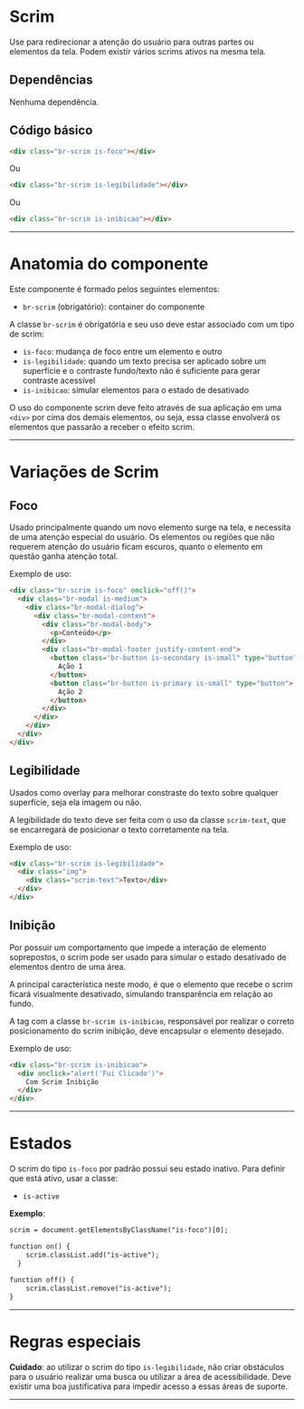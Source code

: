 # Scrim

Use para redirecionar a atenção do usuário para outras partes ou elementos da tela.
Podem existir vários scrims ativos na mesma tela. 

## Dependências

Nenhuma dependência.

## Código básico

```html
<div class="br-scrim is-foco"></div>
```

Ou
```html
<div class="br-scrim is-legibilidade"></div>
```

Ou
```html
<div class="br-scrim is-inibicao"></div>
```
---

# Anatomia do componente

Este componente é formado pelos seguintes elementos:

- `br-scrim` (obrigatório): container do componente


A classe `br-scrim` é obrigatória e seu uso deve estar associado com um tipo de scrim:

- `is-foco`: mudança de foco entre um elemento e outro
- `is-legibilidade`: quando um texto precisa ser aplicado sobre um superfície e o contraste fundo/texto não é suficiente para gerar contraste acessível
- `is-inibicao`: simular elementos para o estado de desativado

O uso do componente scrim deve feito através de sua aplicação em uma `<div>` por cima dos demais elementos, ou seja, essa classe envolverá os elementos que passarão a receber o efeito scrim.

---

# Variações de Scrim 

## Foco

Usado principalmente quando um novo elemento surge na tela, e necessita de uma atenção especial do usuário. Os elementos ou regiões que não requerem atenção do usuário ficam escuros, quanto o elemento em questão ganha atenção total.

Exemplo de uso:
```html
<div class="br-scrim is-foco" onclick="off()">
  <div class="br-modal is-medium">
    <div class="br-modal-dialog">
      <div class="br-modal-content">
        <div class="br-modal-body">
          <p>Conteúdo</p>
        </div>
        <div class="br-modal-footer justify-content-end">
          <button class="br-button is-secondary is-small" type="button">
            Ação 1
          </button>
          <button class="br-button is-primary is-small" type="button">
            Ação 2
          </button>
        </div>
      </div>
    </div>
  </div>
</div>
```

## Legibilidade

Usados como overlay para melhorar constraste do texto sobre qualquer superfície, seja ela imagem ou não.

A legibilidade do texto deve ser feita com o uso da classe `scrim-text`, que se encarregará de posicionar o texto corretamente na tela. 

Exemplo de uso:
```html
<div class="br-scrim is-legibilidade">
  <div class="img">
    <div class="scrim-text">Texto</div>
  </div>
</div>
```

## Inibição

Por possuir um comportamento que impede a interação de elemento soprepostos, o scrim pode ser usado para simular o estado desativado de elementos dentro de uma área.

A principal característica neste modo, é que o elemento que recebe o scrim ficará visualmente desativado, simulando transparência em relação ao fundo.

A tag com a classe `br-scrim is-inibicao`, responsável por realizar o correto posicionamento do scrim inibição, deve encapsular o elemento desejado.

Exemplo de uso:
```html
<div class="br-scrim is-inibicao">
  <div onclick="alert('Fui Clicado')">
    Com Scrim Inibição
  </div>
</div>
```
---



# Estados

O scrim do tipo `is-foco` por padrão possui seu estado inativo. Para definir que está ativo, usar a classe:

- `is-active`

**Exemplo**:

```html
scrim = document.getElementsByClassName("is-foco")[0];

function on() {
    scrim.classList.add("is-active");
  }
  
function off() {
    scrim.classList.remove("is-active");
}
```
---

# Regras especiais

**Cuidado**: ao utilizar o scrim do tipo `is-legibilidade`, não criar obstáculos para o usuário realizar uma busca ou utilizar a área de acessibilidade. Deve existir uma boa justificativa para impedir acesso a essas áreas de suporte.

---
